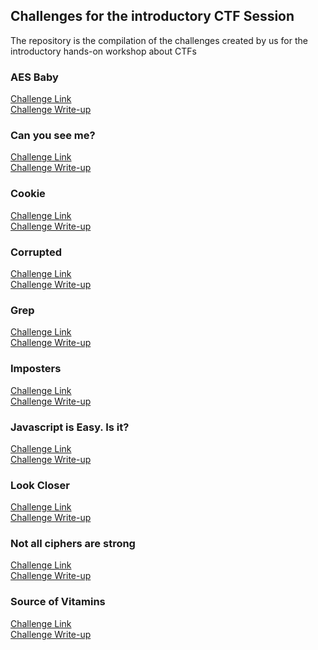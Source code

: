 ## Challenges for the introductory CTF Session

The repository is the compilation of the challenges created by us for the introductory hands-on workshop about CTFs

### AES Baby

[Challenge Link](http://teamprobably.cf:8000/files/f24f45074438c6594339960e2612450b/Chal.zip)<br>
[Challenge Write-up](./AES&#32;Baby/Write-up.md)

### Can you see me?

[Challenge Link](http://teamprobably.cf:8000/files/c39d24ff31838718724070b5cec61f48/Mark_Ronson_-_Uptown_Funk_ft._Bruno_Mars.mp3)<br>
[Challenge Write-up](./Can&#32;you&#32;see&#32;me/Write-up.md)

### Cookie

[Challenge Link](http://teamprobably.cf:8000/files/232b231d89620e4df652b16ccd5cea48/cookies.zip)<br>
[Challenge Write-up](./Cookie/Write-up.md)

### Corrupted

[Challenge Link](https://drive.google.com/file/d/177kUd3LhtSOhkqeU2d80ResjSJfg5OVv/view?usp=sharing)<br>
[Challenge Write-up](./Corrupted/Write-up.md)

### Grep

[Challenge Link](http://teamprobably.cf:8000/files/8d5c70774bf0dc7f0e67925fe2e459cd/Elliot.jpeg)<br>
[Challenge Write-up](./Grep/Write-up.md)

### Imposters

[Challenge Link](http://teamprobably.cf:8000/files/7cc36c9253ee0f28361f90a47d4d4481/Chal.py)<br>
[Challenge Write-up](./Imposters/Write-up.md)

### Javascript is Easy. Is it?

[Challenge Link](https://easyjs.surge.sh)<br>
[Challenge Write-up](./Javascript&#32;is&#32;Easy.&#32;Is&#32;it/Write-up.md)

### Look Closer

[Challenge Link](https://drive.google.com/file/d/1gN7fNmRXpzFtMPJU6XOTgWia6CO0d01R/view?usp=sharing)<br>
[Challenge Write-up](./Look&#32;Closer/Write-up.md)

### Not all ciphers are strong

[Challenge Link](http://teamprobably.cf:8000/files/a2edf75d3865c516ffdbc19f09f50841/ciphertext.txt)<br>
[Challenge Write-up](./Not&#32;all&#32;ciphers&#32;are&#32;strong/Write-up.md)

### Source of Vitamins

[Challenge Link](https://sov.surge.sh)<br>
[Challenge Write-up](./Source&#32;Of&#32;Vitamins/Write-up.md)
